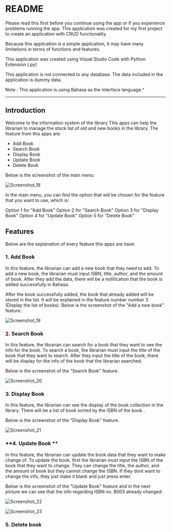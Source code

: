 # **README**

Please read this first before you continue using the app or if you experience problems running the app.
This application was created for my first project to create an application with CRUD functionality. 

Because this application is a simple application, it may have many limitations in terms of functions and features.

This application was created using Visual Studio Code with Python Extension (.py)

This application is not connected to any database. The data included in the application is dummy data.

Note : This application is using Bahasa as the interface language.^


----------------------------------------------------

## **Introduction**

Welcome to the information system of the library
This apps can help the librarian to manage the stock list of old and new books in the library. The feature from this apps are:

- Add Book
- Search Book
- Display Book
- Update Book
- Delete Book

Below is the screenshot of the main menu:


![Screenshot_18](https://github.com/user-attachments/assets/355efa23-8bdf-43c3-8bb3-5f82289431e3)

In the main menu, you can find the option that will be chosen for the feature that you want to use, which is:

Option 1 for "Add Book"
Option 2 for "Search Book"
Option 3 for "Display Book"
Option 4 for "Update Book"
Option 5 for "Delete Book" 

## **Features**

Below are the explanation of every feature this apps are have:

### **1. Add Book**

In this feature, the librarian can add a new book that they need to add. To add a new book, the librarian must input ISBN, title, author, and the amount of book.
After they add the data, there will be a notification that the book is added successfully in Bahasa.

After the book successfully added, the book that already added will be stored in the list. It will be explained in the feature number number 3 (Display the list of books).
Below is the screenshot of the "Add a new book" feature.


![Screenshot_19](https://github.com/user-attachments/assets/1406a9fb-01fe-4aeb-9ffc-1478a1a30481)




### **2. Search Book**

In this feature, the librarian can search for a book that they want to see the info for the book. To search a book, the librarian must input the title of the book that they want to search.
After they input the title of the book, there will be display for the info of the book that the librarian searched.

Below is the screenshot of the "Search Book" feature.


![Screenshot_20](https://github.com/user-attachments/assets/c8632e3a-7610-4f1f-80f6-c75a4ee2923e)



### **3. Display Book**

In this feature, the librarian can see the display of the book collection in the library. There will be a list of book sorted by the ISBN of the book .

Below is the screenshot of the "Display Book" feature.



![Screenshot_21](https://github.com/user-attachments/assets/fa73a049-4a2d-44e2-aadb-0e5c451e66d7)


### **4. Update Book **

In this feature, the librarian can update the book data that they want to make change of. To update the book, first the librarian must input the ISBN of the book that they want to change.
They can change the title, the author, and the amount of book but they cannot change the ISBN. If they dont want to change the info, they just make it blank and just press enter.

Below is the screenshot of the "Update Book" feature and in the next picture we can see that the info regarding ISBN no. B003 already changed:



![Screenshot_22](https://github.com/user-attachments/assets/b7c9ea94-7683-4f59-bed3-4cf95a452b6c)



![Screenshot_23](https://github.com/user-attachments/assets/bcba1512-e21f-4126-abe7-50b3e54c17dd)



### **5. Delete book**






















  


